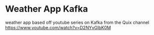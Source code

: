 # Weather App Kafka

weather app based off youtube series on Kafka from the Quix channel https://www.youtube.com/watch?v=D2NYvGlbK0M
